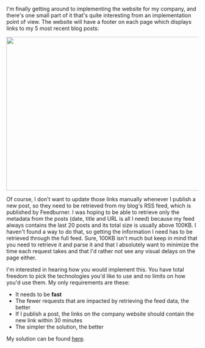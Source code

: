 I'm finally getting around to implementing the website for my company, and there's one small part of it that's quite interesting from an implementation point of view. The website will have a footer on each page which displays links to my 5 most recent blog posts:

<a href="http://davybrion.com/blog/wp-content/uploads/2011/12/feed_items.png"><img src="http://davybrion.com/blog/wp-content/uploads/2011/12/feed_items.png" alt="" title="feed_items" width="683" height="402" class="aligncenter size-full wp-image-3823" /></a>

Of course, I don't want to update those links manually whenever I publish a new post, so they need to be retrieved from my blog's RSS feed, which is published by Feedburner. I was hoping to be able to retrieve only the metadata from the posts (date, title and URL is all I need) because my feed always contains the last 20 posts and its total size is usually above 100KB. I haven't found a way to do that, so getting the information I need has to be retrieved through the full feed. Sure, 100KB isn't much but keep in mind that you need to retrieve it and parse it and that I absolutely want to minimize the time each request takes and that I'd rather not see any visual delays on the page either.

I'm interested in hearing how you would implement this. You have total freedom to pick the technologies you'd like to use and no limits on how you'd use them. My only requirements are these:
<ul>
	<li>It needs to be <strong>fast</strong></li>
	<li>The fewer requests that are impacted by retrieving the feed data, the better</li>
	<li>If I publish a post, the links on the company website should contain the new link within 30 minutes</li>
	<li>The simpler the solution, the better</li>
</ul>

My solution can be found <a href="http://davybrion.com/blog/2011/12/displaying-feed-items-on-a-web-page-my-solution/">here</a>.